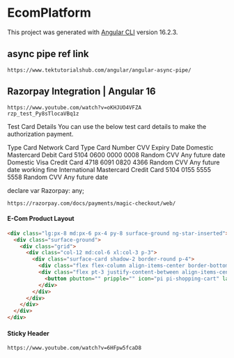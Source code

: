 # EcomPlatform

This project was generated with [Angular CLI](https://github.com/angular/angular-cli) version 16.2.3.

## async pipe ref link

`https://www.tektutorialshub.com/angular/angular-async-pipe/` <br>

## Razorpay Integration | Angular 16

`https://www.youtube.com/watch?v=oKHJUO4VFZA` <br>
`rzp_test_Py8sTlocaVBq1z`

Test Card Details
You can use the below test card details to make the authorization payment.

Type Card Network Card Type Card Number CVV Expiry Date
Domestic Mastercard Debit Card 5104 0600 0000 0008 Random CVV Any future date
Domestic Visa Credit Card 4718 6091 0820 4366 Random CVV Any future date working fine
International Mastercard Credit Card 5104 0155 5555 5558 Random CVV Any future date

<script src="https://checkout.razorpay.com/v1/checkout.js"></script>

declare var Razorpay: any;

`https://razorpay.com/docs/payments/magic-checkout/web/`

#### E-Com Product Layout

```html
<div class="lg:px-8 md:px-6 px-4 py-8 surface-ground ng-star-inserted">
  <div class="surface-ground">
    <div class="grid">
      <div class="col-12 md:col-6 xl:col-3 p-3">
        <div class="surface-card shadow-2 border-round p-4">
          <div class="flex flex-column align-items-center border-bottom-1 surface-border pb-3"><img src="https://blocks.primeng.org/assets/images/blocks/products/bracelet.jpg" class="mb-3 w-9" /><span class="text-xl text-900 font-medium mb-2">Bamboo Watch</span><span class="text-600 font-medium mb-3">Duis Aute Irure</span><span class="text-2xl text-800 block mb-3 font-semibold">$9.66</span></div>
          <div class="flex pt-3 justify-content-between align-items-center">
            <button pbutton="" pripple="" icon="pi pi-shopping-cart" label="Buy Now" class="p-element p-ripple p-button-text p-button p-component"><span class="p-button-icon p-button-icon-left pi pi-shopping-cart" aria-hidden="true"></span><span class="p-button-label">Buy Now</span><span class="p-ink"></span></button><button pbutton="" pripple="" icon="pi pi-heart" class="p-element p-ripple p-button-text p-button-secondary p-button p-component p-button-icon-only"><span class="p-button-icon pi pi-heart" aria-hidden="true"></span><span class="p-ink"></span></button>
          </div>
        </div>
      </div>
    </div>
  </div>
</div>
```

#### Sticky Header

`https://www.youtube.com/watch?v=6HFpw5fcaD8`
